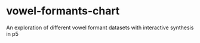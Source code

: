 # vowel-formants-chart
An exploration of different vowel formant datasets with interactive synthesis in p5
